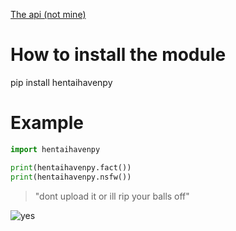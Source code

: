 [The api (not mine)](https://hentaihaven.dev)

# How to install the module
pip install hentaihavenpy

# Example

```python
import hentaihavenpy

print(hentaihavenpy.fact())
print(hentaihavenpy.nsfw())
```

> "dont upload it or ill rip your balls off"

![yes](https://pays.host/uploads/c83dedba-59f9-4c7e-8743-950678f67f57/Rq7yJeEz.png)
